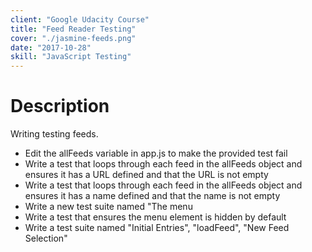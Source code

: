 ```yaml
---
client: "Google Udacity Course"
title: "Feed Reader Testing"
cover: "./jasmine-feeds.png"
date: "2017-10-28"
skill: "JavaScript Testing"
---
```

# Description

Writing testing feeds.
- Edit the allFeeds variable in app.js to make the provided test fail
- Write a test that loops through each feed in the allFeeds object and ensures it has a URL defined and that the URL is not empty
- Write a test that loops through each feed in the allFeeds object and ensures it has a name defined and that the name is not empty
- Write a new test suite named "The menu
- Write a test that ensures the menu element is hidden by default
- Write a test suite named "Initial Entries", "loadFeed", "New Feed Selection"